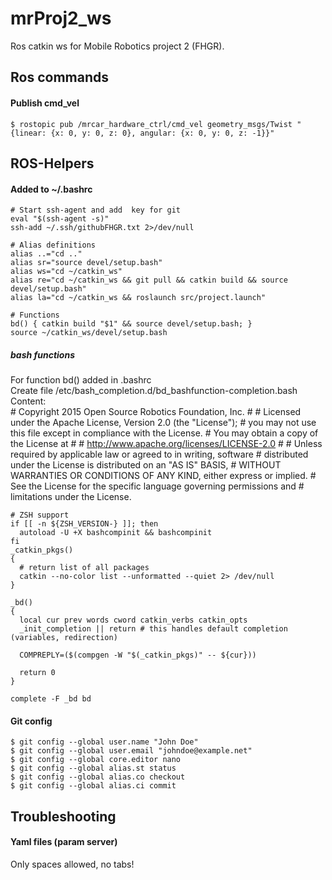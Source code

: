 # mrProj2_ws
Ros catkin ws for Mobile Robotics project 2 (FHGR).


## Ros commands

#### Publish cmd_vel
	$ rostopic pub /mrcar_hardware_ctrl/cmd_vel geometry_msgs/Twist "{linear: {x: 0, y: 0, z: 0}, angular: {x: 0, y: 0, z: -1}}"


## ROS-Helpers

#### Added to ~/.bashrc

	# Start ssh-agent and add  key for git
	eval "$(ssh-agent -s)"
	ssh-add ~/.ssh/githubFHGR.txt 2>/dev/null
	
	# Alias definitions 
	alias ..="cd .."
	alias sr="source devel/setup.bash"
	alias ws="cd ~/catkin_ws"
	alias re="cd ~/catkin_ws && git pull && catkin build && source devel/setup.bash"
	alias la="cd ~/catkin_ws && roslaunch src/project.launch"
	
	# Functions
	bd() { catkin build "$1" && source devel/setup.bash; }
	source ~/catkin_ws/devel/setup.bash
	
##### bash functions
For function bd() added in .bashrc  
Create file /etc/bash_completion.d/bd_bashfunction-completion.bash
Content:  
	# Copyright 2015 Open Source Robotics Foundation, Inc.
	#
	# Licensed under the Apache License, Version 2.0 (the "License");
	# you may not use this file except in compliance with the License.
	# You may obtain a copy of the License at
	#
	#     http://www.apache.org/licenses/LICENSE-2.0
	#
	# Unless required by applicable law or agreed to in writing, software
	# distributed under the License is distributed on an "AS IS" BASIS,
	# WITHOUT WARRANTIES OR CONDITIONS OF ANY KIND, either express or implied.
	# See the License for the specific language governing permissions and
	# limitations under the License.

	# ZSH support
	if [[ -n ${ZSH_VERSION-} ]]; then
	  autoload -U +X bashcompinit && bashcompinit
	fi
	_catkin_pkgs()
	{
	  # return list of all packages
	  catkin --no-color list --unformatted --quiet 2> /dev/null
	}

	_bd()
	{
	  local cur prev words cword catkin_verbs catkin_opts
	  _init_completion || return # this handles default completion (variables, redirection)

	  COMPREPLY=($(compgen -W "$(_catkin_pkgs)" -- ${cur}))
	      
	  return 0
	}

	complete -F _bd bd


	
#### Git config
	$ git config --global user.name "John Doe"
	$ git config --global user.email "johndoe@example.net"
	$ git config --global core.editor nano
	$ git config --global alias.st status
	$ git config --global alias.co checkout
	$ git config --global alias.ci commit
	
	
## Troubleshooting
#### Yaml files (param server)
Only spaces allowed, no tabs!

